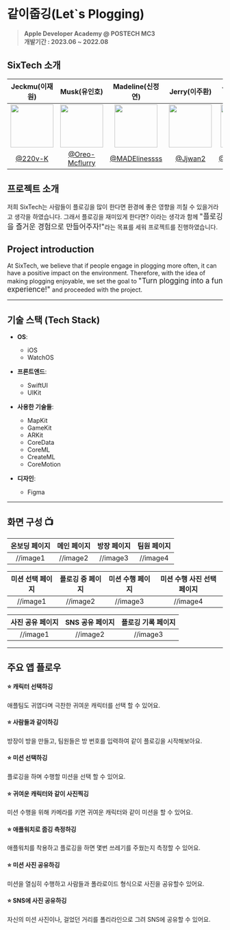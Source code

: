 # 같이줍깅(Let`s Plogging)

> **Apple Developer Academy @ POSTECH MC3** <br/> **개발기간 : 2023.06 ~ 2022.08**

## SixTech 소개

| Jeckmu(이재원) | Musk(유인호) | Madeline(신정연) | Jerry(이주환) | Junyoo(유정현) | Lolenzo(장수민) |
|:----------------:|:-------------------:|:---------------------:|:-----------------:|:-----------------:|:-----------------:|
| <img src="https://github.com/Oreo-Mcflurry/MC3-Team1-SixTech/assets/96654328/1c767654-97b6-40ae-9ec0-d0fd5ad2ed08" width="100px"> | <img src="https://github.com/Oreo-Mcflurry/MC3-Team1-SixTech/assets/96654328/090d8174-a4e9-42de-8013-e29d36c09aeb" width="100px"> | <img src="https://github.com/Oreo-Mcflurry/MC3-Team1-SixTech/assets/96654328/c1ca6798-c085-492f-b905-64054263aec2" width="100px"> | <img src="https://github.com/Oreo-Mcflurry/MC3-Team1-SixTech/assets/96654328/18eb99cc-b914-4853-bcbe-9c10345dc9ba" width="100px"> | <img src="https://github.com/Oreo-Mcflurry/MC3-Team1-SixTech/assets/96654328/989c46a9-1406-40e6-8179-a33f4149d746" width="100px"> | <img src="https://github.com/Oreo-Mcflurry/MC3-Team1-SixTech/assets/96654328/28ce8956-ba51-4a96-b2a6-258192c0f2d6" width="100px"> |
| [@220v-K](https://github.com/220v-K) | [@Oreo-Mcflurry](https://github.com/Oreo-Mcflurry) | [@MADElinessss](https://github.com/MADElinessss) | [@Jjwan2](https://github.com/Jhwan2) | [@JJunghyunY](https://github.com/JJunghyunY) | [@sumintnals](https://github.com/sumintnals) |



## 프로젝트 소개

저희 SixTech는 사람들이 플로깅을 많이 한다면 환경에 좋은 영향을 끼칠 수 있을거라고 생각을 하였습니다. 그래서 플로깅을 재미있게 한다면? 이라는 생각과 함께 <big>"플로깅을 즐거운 경험으로 만들어주자!"</big>라는 목표를 세워 프로젝트를 진행하였습니다.

## Project introduction
At SixTech, we believe that if people engage in plogging more often, it can have a positive impact on the environment. Therefore, with the idea of making plogging enjoyable, we set the goal to <big>"Turn plogging into a fun experience!"</big> and proceeded with the project.

---
## 기술 스택 (Tech Stack)

- **OS**: 
  - iOS
  - WatchOS
  
- **프론트엔드**: 
  - SwiftUI
  - UIKit

- **사용한 기술들**:
  - MapKit
  - GameKit
  - ARKit
  - CoreData
  - CoreML
  - CreateML
  - CoreMotion
  

- **디자인**:
  - Figma

---
## 화면 구성 📺
|온보딩 페이지|메인 페이지|방장 페이지|팀원 페이지|
| :-------------------------------------------: | :------------: | :-------------------------------------------: | :------------: |
|//image1|//image2|//image3|//image4|

|미션 선택 페이지|플로깅 중 페이지|미션 수행 페이지|미션 수행 사진 선택 페이지|
| :-------------------------------------------: | :------------: | :-------------------------------------------: | :------------: |
|//image1|//image2|//image3|//image4|

|사진 공유 페이지|SNS 공유 페이지|플로깅 기록 페이지|
| :-------------------------------------------: | :------------: | :-------------------------------------------: |
|//image1|//image2|//image3|//image4|



---
## 주요 앱 플로우

#### ⭐️ 캐릭터 선택하깅
애플팀도 귀엽다며 극찬한 귀여운 캐릭터를 선택 할 수 있어요.

#### ⭐️ 사람들과 같이하깅
방장이 방을 만들고, 팀원들은 방 번호를 입력하여 같이 플로깅을 시작해보아요.

#### ⭐️ 미션 선택하깅
플로깅을 하며 수행할 미션을 선택 할 수 있어요.

#### ⭐️ 귀여운 캐릭터와 같이 사진찍깅
미션 수행을 위해 카메라를 키면 귀여운 캐릭터와 같이 미션을 할 수 있어요.

#### ⭐️ 애플워치로 줍깅 측정하깅
애플워치를 착용하고 플로깅을 하면 몇번 쓰레기를 주웠는지 측정할 수 있어요.

#### ⭐️ 미션 사진 공유하깅
미션을 열심히 수행하고 사람들과 폴라로이드 형식으로 사진을 공유할수 있어요.

#### ⭐️ SNS에 사진 공유하깅
자신의 미션 사진이나, 걸었던 거리를 폴리라인으로 그려 SNS에 공유할 수 있어요.
